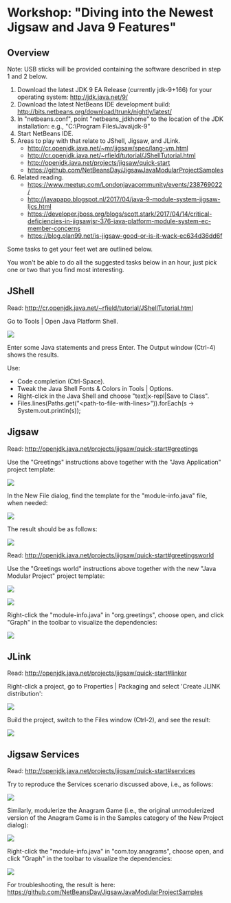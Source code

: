 # Workshop: "Diving into the Newest Jigsaw and Java 9 Features"

## Overview

Note: USB sticks will be provided containing the software described in step 1 and 2 below.

   1. Download the latest JDK 9 EA Release (currently jdk-9+166) for your operating system:
http://jdk.java.net/9/
   1. Download the latest NetBeans IDE development build: 
http://bits.netbeans.org/download/trunk/nightly/latest/
   1. In "netbeans.conf", point "netbeans_jdkhome" to the location of the JDK installation:
e.g., "C:\Program Files\Java\jdk-9"
   1. Start NetBeans IDE.
   1. Areas to play with that relate to JShell, Jigsaw, and JLink.
      - http://cr.openjdk.java.net/~mr/jigsaw/spec/lang-vm.html
      - http://cr.openjdk.java.net/~rfield/tutorial/JShellTutorial.html
      - http://openjdk.java.net/projects/jigsaw/quick-start
      - https://github.com/NetBeansDay/JigsawJavaModularProjectSamples
   1. Related reading.
      - https://www.meetup.com/Londonjavacommunity/events/238769022/
      - http://javapapo.blogspot.nl/2017/04/java-9-module-system-jigsaw-ljcs.html
      - https://developer.jboss.org/blogs/scott.stark/2017/04/14/critical-deficiencies-in-jigsawjsr-376-java-platform-module-system-ec-member-concerns
      - https://blog.plan99.net/is-jigsaw-good-or-is-it-wack-ec634d36dd6f

Some tasks to get your feet wet are outlined below.

You won't be able to do all the suggested tasks below in an hour, just pick one or two that you find most interesting.

## JShell

Read: http://cr.openjdk.java.net/~rfield/tutorial/JShellTutorial.html

Go to Tools | Open Java Platform Shell.

<img src="images/jshell.png"></img>

Enter some Java statements and press Enter. The Output window (Ctrl-4) shows the results.

Use:
   * Code completion (Ctrl-Space).
   * Tweak the Java Shell Fonts & Colors in Tools | Options.
   * Right-click in the Java Shell and choose "text|x-repl|Save to Class".
   * Files.lines(Paths.get("&lt;path-to-file-with-lines&gt;")).forEach(s -> System.out.println(s));

## Jigsaw

Read: http://openjdk.java.net/projects/jigsaw/quick-start#greetings

Use the "Greetings" instructions above together with the "Java Application" project template:

<img src="images/single.png"></img>
<p>In the New File dialog, find the template for the "module-info.java" file, when needed:</p>
<img src="images/module-info.png"></img>
<p>The result should be as follows:</p>
<img src="images/jigsaw-1.png"></img>

Read: http://openjdk.java.net/projects/jigsaw/quick-start#greetingsworld

Use the "Greetings world" instructions above together with the new "Java Modular Project" project template:

<img src="images/multi.png"></img>
<p></p>
<img src="images/jigsaw-2.png"></img>
<p>Right-click the "module-info.java" in "org.greetings", choose open, and click "Graph" in the toolbar to visualize the dependencies:</p>
<img src="images/graph-1.png"></img>

## JLink

Read: http://openjdk.java.net/projects/jigsaw/quick-start#linker

Right-click a project, go to Properties | Packaging and select 'Create JLINK distribution':

<img src="images/jlink-1.png"></img>
<p>Build the project, switch to the Files window (Ctrl-2), and see the result:</p>
<img src="images/jlink-2.png"></img>

## Jigsaw Services

Read: http://openjdk.java.net/projects/jigsaw/quick-start#services

Try to reproduce the Services scenario discussed above, i.e., as follows:

<img src="images/service-1.png"></img>

Similarly, modulerize the Anagram Game (i.e., the original unmodulerized version of the Anagram Game is in the Samples category of the New Project dialog):

<img src="images/service-2.png"></img>
<p>Right-click the "module-info.java" in "com.toy.anagrams", choose open, and click "Graph" in the toolbar to visualize the dependencies:</p>
<img src="images/graph-2.png"></img>

For troubleshooting, the result is here: https://github.com/NetBeansDay/JigsawJavaModularProjectSamples

